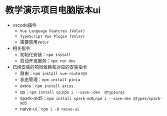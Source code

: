# 教学演示项目电脑版本ui

- vscode插件
  - `Vue Language Features (Volar)`
  - `TypeScript Vue Plugin (Volar)`
  - 需要禁用`Vetur`
- 相关指令
  - 初始化安装：`npm install`
  - 启动开发服务：`npm run dev`
- 已经安装的项目依赖和对应的安装指令
  - 路由：`npm install vue-router@4`
  - 状态管理：`npm install pinia`
  - axios：`npm install axios`
  - qs：`npm install qs`,`npm i --save--dev  @types/qs`
  - spark-md5：`npm install spark-md5`,`npm i --save-dev @types/spark-md5`
  - naive-ui：`npm i -D naive-ui`
